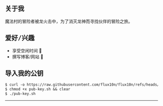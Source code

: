 <h2>
  <samp>
     关于我
  </samp>
</h2>
<p>
  <samp>
    魔法村的冒险者被龙火击中，为了消灭龙神而寻找伙伴的冒险之旅。
  </samp>
</p>

###

<h2>
  <samp>
    爱好/兴趣
  </samp>
</h2>
<p>
  <samp>
    <ul>
    <li>享受空闲时间 🍃</li>
    <li>撰写博客/网站 🔖</li>
    </ul>
  </samp>
</p>

###

<h2>
  <samp>
    导入我的公钥
  </samp>
</h2>

```txt
$ curl -o https://raw.githubusercontent.com/flux10n/flux10n/refs/heads/main/pub-key.sh pub-key.sh
$ chmod +x pub-key.sh && clear
$ ./pub-key.sh
```

____
